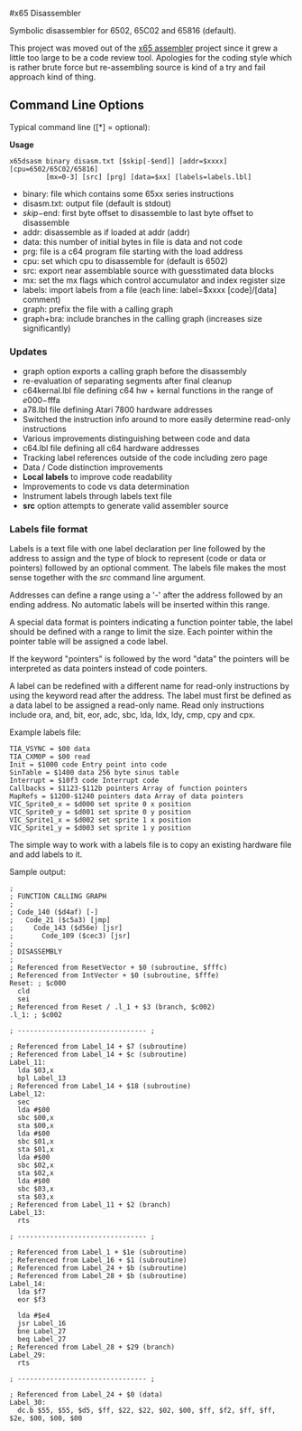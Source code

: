 #x65 Disassembler

Symbolic disassembler for 6502, 65C02 and 65816 (default).

This project was moved out of the [x65 assembler](http://github.com/sakrac/x65) project since it grew a little too large to be a code review tool. Apologies for the coding style which is rather brute force but re-assembling source is kind of a try and fail approach kind of thing.

## Command Line Options

Typical command line ([*] = optional):

**Usage**

```
x65dsasm binary disasm.txt [$skip[-$end]] [addr=$xxxx] [cpu=6502/65C02/65816]
         [mx=0-3] [src] [prg] [data=$xx] [labels=labels.lbl]
```

* binary: file which contains some 65xx series instructions
* disasm.txt: output file (default is stdout)
* $skip-$end: first byte offset to disassemble to last byte offset to disassemble
* addr: disassemble as if loaded at addr (addr)
* data: this number of initial bytes in file is data and not code
* prg: file is a c64 program file starting with the load address
* cpu: set which cpu to disassemble for (default is 6502)
* src: export near assemblable source with guesstimated data blocks
* mx: set the mx flags which control accumulator and index register size
* labels: import labels from a file (each line: label=$xxxx [code]/[data] comment)
* graph: prefix the file with a calling graph
* graph+bra: include branches in the calling graph (increases size significantly)

### Updates

* graph option exports a calling graph before the disassembly
* re-evaluation of separating segments after final cleanup
* c64kernal.lbl file defining c64 hw + kernal functions in the range of $e000-$fffa
* a78.lbl file defining Atari 7800 hardware addresses
* Switched the instruction info around to more easily determine read-only instructions
* Various improvements distinguishing between code and data
* c64.lbl file defining all c64 hardware addresses
* Tracking label references outside of the code including zero page
* Data / Code distinction improvements
* **Local labels** to improve code readability
* Improvements to code vs data determination
* Instrument labels through labels text file
* **src** option attempts to generate valid assembler source

### Labels file format

Labels is a text file with one label declaration per line followed by the address to assign and the
type of block to represent (code or data or pointers) followed by an optional comment. The labels
file makes the most sense together with the *src* command line argument.

Addresses can define a range using a '-' after the address followed by an ending address.
No automatic labels will be inserted within this range.

A special data format is pointers indicating a function pointer table, the label should be
defined with a range to limit the size. Each pointer within the pointer table will be
assigned a code label.

If the keyword "pointers" is followed by the word "data" the pointers will be interpreted as
data pointers instead of code pointers.

A label can be redefined with a different name for read-only instructions by using the keyword
read after the address. The label must first be defined as a data label to be assigned a
read-only name. Read only instructions include ora, and, bit, eor, adc, sbc, lda, ldx, ldy, cmp, cpy and cpx. 


Example labels file:

```
TIA_VSYNC = $00 data
TIA_CXM0P = $00 read
Init = $1000 code Entry point into code
SinTable = $1400 data 256 byte sinus table
Interrupt = $10f3 code Interrupt code
Callbacks = $1123-$112b pointers Array of function pointers
MapRefs = $1200-$1240 pointers data Array of data pointers
VIC_Sprite0_x = $d000 set sprite 0 x position
VIC_Sprite0_y = $d001 set sprite 0 y position
VIC_Sprite1_x = $d002 set sprite 1 x position
VIC_Sprite1_y = $d003 set sprite 1 y position
```

The simple way to work with a labels file is to copy an existing hardware file and add labels to it.

Sample output:

```
;
; FUNCTION CALLING GRAPH
;
; Code_140 ($d4af) [-]
;   Code_21 ($c5a3) [jmp]
;     Code_143 ($d56e) [jsr]
;       Code_109 ($cec3) [jsr]
;
; DISASSEMBLY
;
; Referenced from ResetVector + $0 (subroutine, $fffc)
; Referenced from IntVector + $0 (subroutine, $fffe)
Reset: ; $c000
  cld 
  sei 
; Referenced from Reset / .l_1 + $3 (branch, $c002)
.l_1: ; $c002

; -------------------------------- ;

; Referenced from Label_14 + $7 (subroutine)
; Referenced from Label_14 + $c (subroutine)
Label_11:
  lda $03,x
  bpl Label_13
; Referenced from Label_14 + $18 (subroutine)
Label_12:
  sec 
  lda #$00
  sbc $00,x
  sta $00,x
  lda #$00
  sbc $01,x
  sta $01,x
  lda #$00
  sbc $02,x
  sta $02,x
  lda #$00
  sbc $03,x
  sta $03,x
; Referenced from Label_11 + $2 (branch)
Label_13:
  rts 

; -------------------------------- ;

; Referenced from Label_1 + $1e (subroutine)
; Referenced from Label_16 + $1 (subroutine)
; Referenced from Label_24 + $b (subroutine)
; Referenced from Label_28 + $b (subroutine)
Label_14:
  lda $f7
  eor $f3
```


```
  lda #$e4
  jsr Label_16
  bne Label_27
  beq Label_27
; Referenced from Label_28 + $29 (branch)
Label_29:
  rts 

; -------------------------------- ;

; Referenced from Label_24 + $0 (data)
Label_30:
  dc.b $55, $55, $d5, $ff, $22, $22, $02, $00, $ff, $f2, $ff, $ff, $2e, $00, $00, $00
```